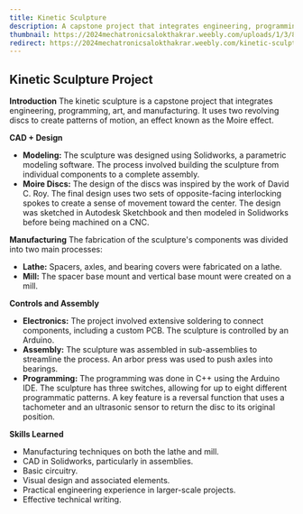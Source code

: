 ```yaml
---
title: Kinetic Sculpture
description: A capstone project that integrates engineering, programming, art, and manufacturing to create patterns of motion using the Moire effect.
thumbnail: https://2024mechatronicsalokthakrar.weebly.com/uploads/1/3/8/9/138999599/my-completed-moire-disk.gif
redirect: https://2024mechatronicsalokthakrar.weebly.com/kinetic-sculpture.html
---
```


## Kinetic Sculpture Project

**Introduction**
The kinetic sculpture is a capstone project that integrates engineering, programming, art, and manufacturing. It uses two revolving discs to create patterns of motion, an effect known as the Moire effect.

**CAD + Design**
*   **Modeling:** The sculpture was designed using Solidworks, a parametric modeling software. The process involved building the sculpture from individual components to a complete assembly.
*   **Moire Discs:** The design of the discs was inspired by the work of David C. Roy. The final design uses two sets of opposite-facing interlocking spokes to create a sense of movement toward the center. The design was sketched in Autodesk Sketchbook and then modeled in Solidworks before being machined on a CNC.

**Manufacturing**
The fabrication of the sculpture's components was divided into two main processes:
*   **Lathe:** Spacers, axles, and bearing covers were fabricated on a lathe.
*   **Mill:** The spacer base mount and vertical base mount were created on a mill.

**Controls and Assembly**
*   **Electronics:** The project involved extensive soldering to connect components, including a custom PCB. The sculpture is controlled by an Arduino.
*   **Assembly:** The sculpture was assembled in sub-assemblies to streamline the process. An arbor press was used to push axles into bearings.
*   **Programming:** The programming was done in C++ using the Arduino IDE. The sculpture has three switches, allowing for up to eight different programmatic patterns. A key feature is a reversal function that uses a tachometer and an ultrasonic sensor to return the disc to its original position.

**Skills Learned**
*   Manufacturing techniques on both the lathe and mill.
*   CAD in Solidworks, particularly in assemblies.
*   Basic circuitry.
*   Visual design and associated elements.
*   Practical engineering experience in larger-scale projects.
*   Effective technical writing.